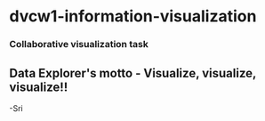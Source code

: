 # dvcw1-information-visualization
### Collaborative visualization task

## Data Explorer's motto - Visualize, visualize, visualize!!


-Sri